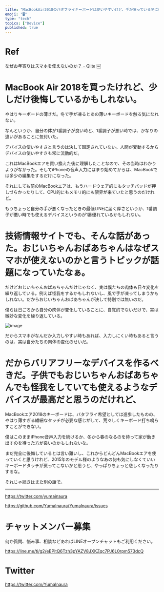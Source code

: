 ```yaml
---
title: "MacBookAir2018のバタフライキーボードは使いやすいけど、手が凍っている冬に使うのは辛いかもしれない。バリアフリーなデバイスとは、"
emoji: "🖥"
type: "tech"
topics: ["Device"]
published: true
---
```




# Ref 

[なぜお年寄りはスマホを使えないのか？ - Qiita](https://qiita.com/su10/items/61c793c036af1dbae12b)
￼

# MacBook Air 2018を買ったけれど、少しだけ後悔しているかもしれない。

やはりキーボードの薄さだ。冬で手が凍るとあの薄いキーボードを触る気になれない。

なんというか、自分の体が1番調子が良い時と、1番調子が悪い時では、かなりの違いがあることに気付いた。

デバイスの使いやすさと言うのは決して固定されていない。人間が変動するからデバイスの使いやすさも常に流動的だ。

これはMacBookエアを買い換えた後に理解したことなので、その当時はわかりようがなかった。そしてiPhoneの音声入力にはまり始めてからは、MacBookでは多少の編集をするだけになった。

それにしても前のMacBookエアは、もうハードウェア的にもタッチパッドが押しづらかったりして、CPU的にもメモリ的にも限界が来ていたと思うのだけれど。

もうちょっと自分の手が悪くなったときの最低LINEに届く厚さというか、1番調子が悪い時でも使えるデバイスというのが1番優れているかもしれない。

# 技術情報サイトでも、そんな話があった。おじいちゃんおばあちゃんはなぜスマホが使えないのかと言うトピックが話題になっていたなぁ。

だけどおじいちゃんおばあちゃんだけじゃなく、実は僕たちの肉体も日々変化を繰り返している。例えば怪我をするかもしれないし、風で手が凍ってしまうかもしれない。だからおじいちゃんおばあちゃんが決して特別では無いのだ。

僕らは日ごろから自分の肉体が変化していることに、自覚的でないだけで、実は微妙な変化を繰り返している。

![image](https://user-images.githubusercontent.com/13635059/51218620-a3675300-1970-11e9-8a0c-9323c548e4a7.png)

だからスマホがなんだか入力しやすい時もあれば、入力しにくい時もあると言うのは、実は自分たちの肉体の変化のせいだ。

# だからバリアフリーなデバイスを作るべきだ。子供でもおじいちゃんおばあちゃんでも怪我をしていても使えるようなデバイスが最高だと思うのだけれど、

MacBookエア2018のキーボードは、バタフライ希望としては進歩したものの、やはり薄すぎる繊細なタッチが必要な感じがして、荒々しくキーボード打ち鳴らすことができない。

僕はこのままiPhone音声入力を続けるか、冬から春のなるのを待って家が動き出すのを待った方が良いのかもしれないな。

まだ完全に後悔しているとは言い難いし、これからどんどんMacBookエアを使っていくと思うけれど、2015年のモデル様のようなあの何も気にしなくていいキーボードタッチが戻ってこないかと思うと、やっぱりちょっと悲しくなったりするな。

それじゃ続きはまた別の話で。


---

https://twitter.com/yumainaura

https://github.com/YumaInaura/YumaInaura/issues









<!-- Update From Qiita API -->

# チャットメンバー募集


何か質問、悩み事、相談などあればLINEオープンチャットもご利用ください。

https://line.me/ti/g2/eEPltQ6Tzh3pYAZV8JXKZqc7PJ6L0rpm573dcQ





# Twitter


https://twitter.com/YumaInaura


<!-- Update From Qiita API -->


